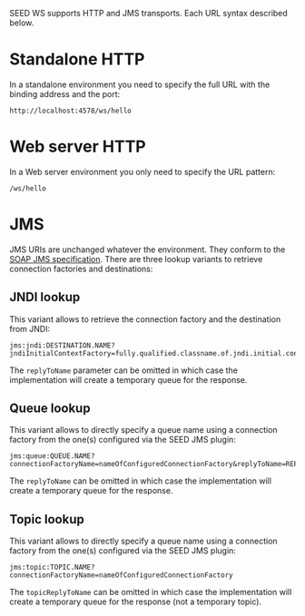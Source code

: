 SEED WS supports HTTP and JMS transports. Each URL syntax described below.

# Standalone HTTP

In a standalone environment you need to specify the full URL with the binding address and the port:

    http://localhost:4578/ws/hello
    
# Web server HTTP

In a Web server environment you only need to specify the URL pattern:

    /ws/hello

# JMS

JMS URIs are unchanged whatever the environment. They conform to the [SOAP JMS specification](http://www.w3.org/TR/soapjms/). 
There are three lookup variants to retrieve connection factories and destinations:

## JNDI lookup

This variant allows to retrieve the connection factory and the destination from JNDI:

    jms:jndi:DESTINATION.NAME?jndiInitialContextFactory=fully.qualified.classname.of.jndi.initial.context.factory&jndiURL=url://to/jndi/context&jndiConnectionFactoryName=lookupNameForConnectionFactory&replyToName=REPLY.DESTINATION.NAME
 
The `replyToName` parameter can be omitted in which case the implementation will create a temporary queue for the response. 
 
## Queue lookup

This variant allows to directly specify a queue name using a connection factory from the one(s) configured via the SEED JMS plugin:

    jms:queue:QUEUE.NAME?connectionFactoryName=nameOfConfiguredConnectionFactory&replyToName=REPLY.QUEUE.NAME

The `replyToName` can be omitted in which case the implementation will create a temporary queue for the response. 

## Topic lookup

This variant allows to directly specify a queue name using a connection factory from the one(s) configured via the SEED JMS plugin:

    jms:topic:TOPIC.NAME?connectionFactoryName=nameOfConfiguredConnectionFactory

The `topicReplyToName` can be omitted in which case the implementation will create a temporary queue for the response (not a temporary topic). 
